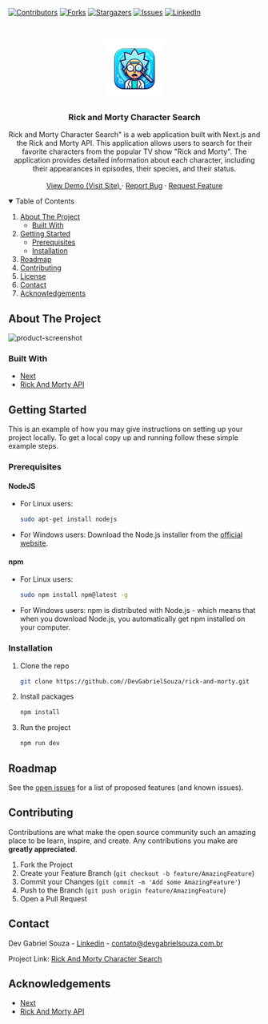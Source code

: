 <!-- PROJECT SHIELDS -->

[![Contributors][contributors-shield]][contributors-url]
[![Forks][forks-shield]][forks-url]
[![Stargazers][stars-shield]][stars-url]
[![Issues][issues-shield]][issues-url]
[![LinkedIn][linkedin-shield]][linkedin-url]

<!-- PROJECT LOGO -->
<br />
<p align="center">
  <a href="https://github.com/DevGabrielSouza/rick-and-morty/">
    <img src="public/rick-and-morty-search-logo.png" alt="Logo" width="120">
  </a>

  <h3 align="center">Rick and Morty Character Search</h3>

  <p align="center">
    Rick and Morty Character Search" is a web application built with Next.js and the Rick and Morty API. This application allows users to search for their favorite characters from the popular TV show "Rick and Morty". The application provides detailed information about each character, including their appearances in episodes, their species, and their status.
    <br />
    <br />
    <a href="https://rick-and-morty.devgabrielsouza.com.br" target="_blank">View Demo (Visit Site) </a>
    ·
    <a href="https://github.com/DevGabrielSouza/rick-and-morty/issues">Report Bug</a>
    ·
    <a href="https://github.com/DevGabrielSouza/rick-and-morty/issues">Request Feature</a>
  </p>
</p>

<!-- TABLE OF CONTENTS -->
<details open="open">
  <summary>Table of Contents</summary>
  <ol>
    <li>
      <a href="#about-the-project">About The Project</a>
      <ul>
        <li><a href="#built-with">Built With</a></li>
      </ul>
    </li>
    <li>
      <a href="#getting-started">Getting Started</a>
      <ul>
        <li><a href="#prerequisites">Prerequisites</a></li>
        <li><a href="#installation">Installation</a></li>
      </ul>
    </li>
    <li><a href="#roadmap">Roadmap</a></li>
    <li><a href="#contributing">Contributing</a></li>
    <li><a href="#license">License</a></li>
    <li><a href="#contact">Contact</a></li>
    <li><a href="#acknowledgements">Acknowledgements</a></li>
  </ol>
</details>

<!-- ABOUT THE PROJECT -->

## About The Project

![product-screenshot](public/screenshot.jpg)

### Built With

-   [Next](https://nextjs.org/)
-   [Rick And Morty API](rickandmortyapi.com/)

<!-- GETTING STARTED -->

## Getting Started

This is an example of how you may give instructions on setting up your project locally.
To get a local copy up and running follow these simple example steps.

### Prerequisites

#### NodeJS

-   For Linux users:
    ```sh
    sudo apt-get install nodejs
    ```
-   For Windows users:
    Download the Node.js installer from the [official website](https://nodejs.org/en/download/).

#### npm

-   For Linux users:


    ```sh
    sudo npm install npm@latest -g
    ```

-   For Windows users:
    npm is distributed with Node.js - which means that when you download Node.js, you automatically get npm installed on your computer.

### Installation

1. Clone the repo
    ```sh
    git clone https://github.com//DevGabrielSouza/rick-and-morty.git
    ```
2. Install packages
    ```sh
    npm install
    ```
3. Run the project
    ```sh
    npm run dev
    ```

<!-- ROADMAP -->

## Roadmap

See the [open issues](https://github.com/DevGabrielSouza/rick-and-morty/issues) for a list of proposed features (and known issues).

<!-- CONTRIBUTING -->

## Contributing

Contributions are what make the open source community such an amazing place to be learn, inspire, and create. Any contributions you make are **greatly appreciated**.

1. Fork the Project
2. Create your Feature Branch (`git checkout -b feature/AmazingFeature`)
3. Commit your Changes (`git commit -m 'Add some AmazingFeature'`)
4. Push to the Branch (`git push origin feature/AmazingFeature`)
5. Open a Pull Request

<!-- CONTACT -->

## Contact

Dev Gabriel Souza - [Linkedin](https://www.linkedin.com/in/devgabrielsouza/) - contato@devgabrielsouza.com.br

Project Link: [Rick And Morty Character Search](https://rick-and-morty.devgabrielsouza.com.br/)

<!-- ACKNOWLEDGEMENTS -->

## Acknowledgements

-   [Next](https://nextjs.org/docs)
-   [Rick And Morty API](https://rickandmortyapi.com/documentation)

<!-- MARKDOWN LINKS & IMAGES -->
<!-- https://www.markdownguide.org/basic-syntax/#reference-style-links -->

[contributors-shield]: https://img.shields.io/github/contributors/DevGabrielSouza/rick-and-morty.svg?style=for-the-badge
[contributors-url]: https://github.com/DevGabrielSouza/rick-and-morty/graphs/contributors
[forks-shield]: https://img.shields.io/github/forks/DevGabrielSouza/Best-README-Template.svg?style=for-the-badge
[forks-url]: https://github.com/DevGabrielSouza/rick-and-morty/network/members
[stars-shield]: https://img.shields.io/github/stars/DevGabrielSouza/Best-README-Template.svg?style=for-the-badge
[stars-url]: https://github.com/DevGabrielSouza/rick-and-morty/stargazers
[issues-shield]: https://img.shields.io/github/issues/DevGabrielSouza/Best-README-Template.svg?style=for-the-badge
[issues-url]: https://github.com/DevGabrielSouza/rick-and-morty/issues
[linkedin-shield]: https://img.shields.io/badge/-LinkedIn-black.svg?style=for-the-badge&logo=linkedin&colorB=555
[linkedin-url]: https://www.linkedin.com/in/devgabrielsouza/
[product-screenshot]: public/app_screenshot.jpg
